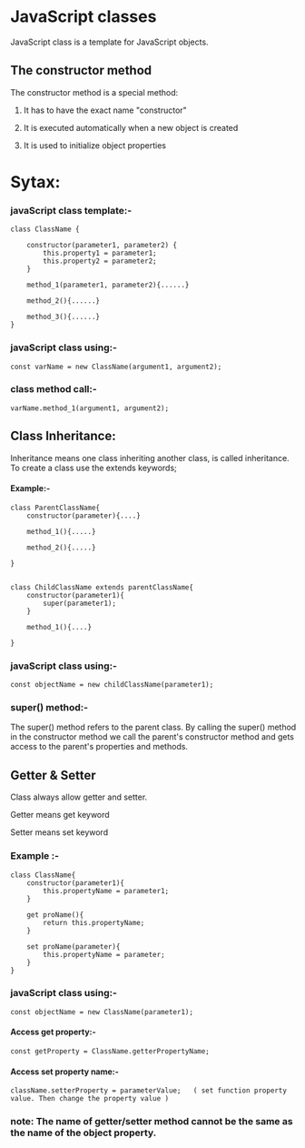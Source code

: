 # JavaScript classes

JavaScript class is a template for JavaScript objects.

## The constructor method
The constructor method is a special method:

1. It has to have the exact name "constructor"

2. It is executed automatically when a new object is created

3. It is used to initialize object properties

# Sytax:

### javaScript class template:-

    class ClassName {

        constructor(parameter1, parameter2) {
            this.property1 = parameter1;
            this.property2 = parameter2;
        }

        method_1(parameter1, parameter2){......}

        method_2(){......}

        method_3(){......}
    }


### javaScript class using:-

    const varName = new ClassName(argument1, argument2);

### class method call:-

    varName.method_1(argument1, argument2);

## Class Inheritance:

Inheritance means one class inheriting another class, is called inheritance. To create a class use the   extends keywords;

#### Example:-

    class ParentClassName{
        constructor(parameter){....}

        method_1(){.....}

        method_2(){.....}

    }


    class ChildClassName extends parentClassName{
        constructor(parameter1){
            super(parameter1);
        }

        method_1(){....}

    }

### javaScript class using:-

    const objectName = new childClassName(parameter1);


### super() method:-
The super() method refers to the parent class. By calling the super() method in the constructor method we call the parent's constructor method and gets access to the parent's properties and methods.



## Getter & Setter 

Class always allow getter and setter. 

Getter means  get keyword

Setter means set keyword


### Example :-

    class ClassName{
        constructor(parameter1){
            this.propertyName = parameter1;
        }

        get proName(){
            return this.propertyName;
        }

        set proName(parameter){
            this.propertyName = parameter; 
        }
    }


### javaScript class using:-

    const objectName = new ClassName(parameter1);

#### Access get property:-

    const getProperty = ClassName.getterPropertyName;

#### Access set property name:-

    className.setterProperty = parameterValue;   ( set function property value. Then change the property value )


### note: The name of getter/setter method cannot be the same as the name of the object property.  









